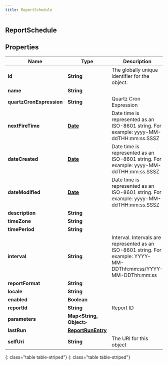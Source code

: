 ```yaml
---
title: ReportSchedule
---
```

## ReportSchedule


## Properties

| Name | Type | Description | Notes |
| ------------ | ------------- | ------------- | ------------- |
| **id** | **String** | The globally unique identifier for the object. |  [optional] |
| **name** | **String** |  |  [optional] |
| **quartzCronExpression** | **String** | Quartz Cron Expression |  |
| **nextFireTime** | [**Date**](Date.html) | Date time is represented as an ISO-8601 string. For example: yyyy-MM-ddTHH:mm:ss.SSSZ |  [optional] |
| **dateCreated** | [**Date**](Date.html) | Date time is represented as an ISO-8601 string. For example: yyyy-MM-ddTHH:mm:ss.SSSZ |  [optional] |
| **dateModified** | [**Date**](Date.html) | Date time is represented as an ISO-8601 string. For example: yyyy-MM-ddTHH:mm:ss.SSSZ |  [optional] |
| **description** | **String** |  |  [optional] |
| **timeZone** | **String** |  |  [optional] |
| **timePeriod** | **String** |  |  [optional] |
| **interval** | **String** | Interval. Intervals are represented as an ISO-8601 string. For example: YYYY-MM-DDThh:mm:ss/YYYY-MM-DDThh:mm:ss |  [optional] |
| **reportFormat** | **String** |  |  [optional] |
| **locale** | **String** |  |  [optional] |
| **enabled** | **Boolean** |  |  [optional] |
| **reportId** | **String** | Report ID |  |
| **parameters** | **Map&lt;String, Object&gt;** |  |  [optional] |
| **lastRun** | [**ReportRunEntry**](ReportRunEntry.html) |  |  [optional] |
| **selfUri** | **String** | The URI for this object |  [optional] |
{: class="table table-striped"}
{: class="table table-striped"}


